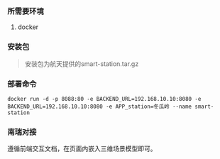 ### 所需要环境

1. docker

### 安装包

> 安装包为航天提供的smart-station.tar.gz

### 部署命令

```
docker run -d -p 8088:80 -e BACKEND_URL=192.168.10.10:8080 -e BACKEND_URL=192.168.10.10:8080 -e APP_station=冬瓜岭 --name smart-station
```

### 南瑞对接

遵循前端交互文档，在页面内嵌入三维场景模型即可。


